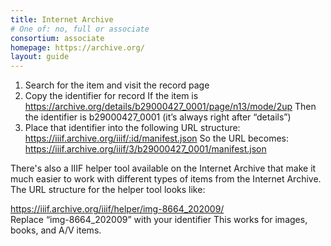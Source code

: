 ```yaml
---
title: Internet Archive
# One of: no, full or associate
consortium: associate
homepage: https://archive.org/
layout: guide
---
```


1. Search for the item and visit the record page
2. Copy the identifier for record
If the item is https://archive.org/details/b29000427_0001/page/n13/mode/2up
Then the identifier is b29000427_0001 (it’s always right after “details”)
3. Place that identifier into the following URL structure:
https://iiif.archive.org/iiif/:id/manifest.json
So the URL becomes:
https://iiif.archive.org/iiif/3/b29000427_0001/manifest.json

There's also a IIIF helper tool available on the Internet Archive that make it much easier to work with different types of items from the Internet Archive.
The URL structure for the helper tool looks like:

https://iiif.archive.org/iiif/helper/img-8664_202009/  
Replace “img-8664_202009” with your identifier
This works for images, books, and A/V items.


